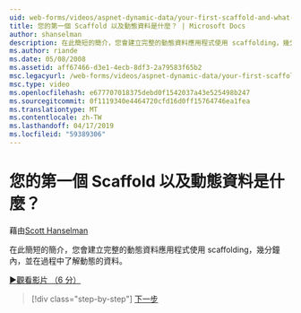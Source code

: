 ```yaml
---
uid: web-forms/videos/aspnet-dynamic-data/your-first-scaffold-and-what-is-dynamic-data
title: 您的第一個 Scaffold 以及動態資料是什麼？ | Microsoft Docs
author: shanselman
description: 在此簡短的簡介，您會建立完整的動態資料應用程式使用 scaffolding，幾分鐘內，並在過程中了解動態的資料。
ms.author: riande
ms.date: 05/08/2008
ms.assetid: aff67466-d3e1-4ecb-8df3-2a79583f65b2
msc.legacyurl: /web-forms/videos/aspnet-dynamic-data/your-first-scaffold-and-what-is-dynamic-data
msc.type: video
ms.openlocfilehash: e677707018375debd0f1542037a43e525498b247
ms.sourcegitcommit: 0f1119340e4464720cfd16d0ff15764746ea1fea
ms.translationtype: MT
ms.contentlocale: zh-TW
ms.lasthandoff: 04/17/2019
ms.locfileid: "59389306"
---
```

# <a name="your-first-scaffold-and-what-is-dynamic-data"></a>您的第一個 Scaffold 以及動態資料是什麼？

藉由[Scott Hanselman](https://github.com/shanselman)

在此簡短的簡介，您會建立完整的動態資料應用程式使用 scaffolding，幾分鐘內，並在過程中了解動態的資料。

[&#9654;觀看影片 （6 分）](https://channel9.msdn.com/Blogs/ASP-NET-Site-Videos/your-first-scaffold-and-what-is-dynamic-data)

> [!div class="step-by-step"]
> [下一步](how-do-i-enable-inline-gridview-editing.md)
